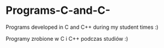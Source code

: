 # Programs-C-and-C-
Programs developed in C and C++ during my student times :)

Programy zrobione w C i C++ podczas studiów :)
